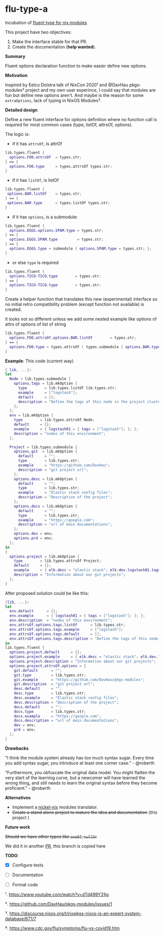 # flu-type-a
Incubation of [fluent type for nix modules](https://github.com/NixOS/nixpkgs/pull/234990)

This project have two objectives:

1. Make the interface stable for that PR.
2. Create the documentation (**help wanted**).


**Summary**

Fluent options declaration function to make easier define new options.

**Motivation**

Inspired by Eelco Dolstra talk of NixCon 2020¹ and @DavHau pkgs-modules² project and my own user experince, I could say that modules are fun but define new options aren't. And maybe is the reason for some `extraOptions`, lack of typing in NixOS Modules³.

**Detailed design**

Define a new fluent interface for options definition where no function call is required for most common cases (type, listOf, attrsOf, options).

The logic is:
- if it has `attrsOf`, is attrOf
```nix
lib.types.fluent {
  options.FOO.attrsOf  = types.str;
} == {
  options.FOO.type     = types.attrsOf types.str;
}
```
- if it has `listOf`, is listOf
 ```nix
lib.types.fluent {
  options.BAR.listOf    = types.str;
} == {
  options.BAR.type      = types.listOf types.str;
}
```
- if it has `options`, is a submodule: 
```nix
lib.types.fluent {
  options.EGGS.options.SPAM.type = types.str;
} == {
  options.EGGS.SPAM.type         = types.str;
} == {
  options.EGGS.type = submodule { options.SPAM.type = types.str; };
}
```
- or else `type` is required
```nix
lib.types.fluent {
  options.TICO-TICO.type        = types.str;
} == {
  options.TICO-TICO.type        = types.str;
}
```

Create a helper function that translates this new (experimental) interface so no initial retro compatibility problem (except function not available) is created.

It looks not so different unless we add some nested example like options of attrs of options of list of string
```nix
lib.types.fluent {
  options.FOO.attrsOf.options.BAR.listOf        = types.str;
} == {
  options.FOO.type = types.attrsOf ( types.submodule { options.BAR.type = types.listOf types.str; } );
}
```


**Example**:
This code (current way)

```nix
{ lib, ...}:
let
  Node = lib.types.submodule {
    options.tags = lib.mkOption {
      type        = lib.types.listOf lib.types.str;
      example     = ["logstash"];
      default     = [];
      description = "Define the tags of this node in the project cluster";
    };
  };
  env = lib.mkOption {
    type        = lib.types.attrsOf Node;
    default     = {};
    example     = { logstash01 = { tags = ["logstash"]; }; };
    description = "nodes of this environment";
  };

  Project = lib.types.submodule {
    options.git  = lib.mkOption {
      default     = "";
      type        = lib.types.str;
      example     = "https://github.com/DavHau";
      description = "git project url";
    };
    options.desc = lib.mkOption {
      default     = "";
      type        = lib.types.str;
      example     = "Elastic stack config files";
      description = "Description of the project";
    };
    options.docs = lib.mkOption {
      default     = "";
      type        = lib.types.str;
      example     = "https://google.com";
      description = "url of main documentations";
    };
    options.dev = env;
    options.prd = env;
  };
in
{
  options.project = lib.mkOption {
    type        = lib.types.attrsOf Project;
    default     = {};
    example     = { elk.desc = "elastic stack"; elk.dev.logstash01.tags = ["logstash"]; };
    description = "Information about our git projects";
  };
}
```

After proposed solution could be like this:

```nix
{lib, ...}:
let
  env.default      = {};
  env.example      = { logstash01 = { tags = ["logstash"]; }; };
  env.description  = "nodes of this environment";
  env.attrsOf.options.tags.listOf      = lib.types.str;
  env.attrsOf.options.tags.example     = ["logstash"];
  env.attrsOf.options.tags.default     = [];
  env.attrsOf.options.tags.description = "Define the tags of this node in the project cluster";
in
lib.types.fluent {
  options.project.default     = {};
  options.project.example     = { elk.desc = "elastic stack"; elk.dev.logstash01.tags = ["logstash"]; };
  options.project.description = "Information about our git projects";
  options.project.attrsOf.options = {
    git.default      = "";
    git.type         = lib.types.str;
    git.example      = "https://github.com/DavHau/pkgs-modules";
    git.description  = "git project url";
    desc.default     = "";
    desc.type        = lib.types.str;
    desc.example     = "Elastic stack config files";
    desc.description = "Description of the project";
    docs.default     = "";
    docs.type        = lib.types.str;
    docs.example     = "https://google.com";
    docs.description = "url of main documentations";
    dev = env;
    prd = env;
  };
}
```

**Drawbacks**

"I think the module system already has too much syntax sugar. Every time you add syntax sugar, you introduce at least one corner case." - @roberth

"Furthermore, you obfuscate the original data model. You might flatten the very start of the learning curve, but a newcomer will have learned the wrong thing, and still needs to learn the original syntax before they become proficient." - @roberth

**Alternatives**

- Implement a [nickel-nix](https://github.com/nickel-lang/nickel-nix) modules translator.
- ~~Create a stand alone project to mature the idea and documentation~~ (this project )

**Future work**

~~Should we have other types like `oneOf`, `nullOr`~~

We did it in another [PR](https://github.com/cruel-intentions/nixpkgs/pull/2), this branch is copied here

**TODO**:

- [X] Configure tests
- [ ] Documentation
- [ ] Format code



¹. https://www.youtube.com/watch?v=dTd499Y31ig

². https://github.com/DavHau/pkgs-modules/issues/1

³. https://discourse.nixos.org/t/nixpkgs-nixos-is-an-expert-system-database/671/7

ª. https://www.cdc.gov/flu/symptoms/flu-vs-covid19.htm

